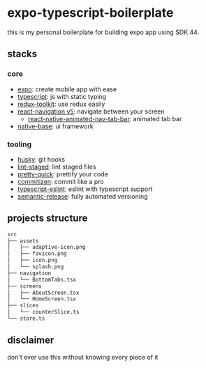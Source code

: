 # expo-typescript-boilerplate

this is my personal boilerplate for building expo app using SDK 44.

## stacks

### core

- [expo](https://docs.expo.dev/): create mobile app with ease
- [typescript](https://www.typescriptlang.org/): js with static typing
- [redux-toolkit](https://redux-toolkit.js.org/tutorials/quick-start): use redux easily
- [react-navigation v5](https://reactnavigation.org/docs/5.x/getting-started): navigate between your screen
  - [react-native-animated-nav-tab-bar](https://github.com/torgeadelin/react-native-animated-nav-tab-bar): animated tab bar
- [native-base](https://nativebase.io/): ui framework

### tooling

- [husky](https://github.com/typicode/husky): git hooks
- [lint-staged](https://github.com/okonet/lint-staged): lint staged files
- [pretty-quick](https://github.com/azz/pretty-quick): prettify your code
- [commitizen](https://github.com/commitizen/cz-cli): commit like a pro
- [typescript-eslint](https://github.com/typescript-eslint/typescript-eslint): eslint with typescript support
- [semantic-release](https://github.com/semantic-release/semantic-release): fully automated versioning

## projects structure

```bash
src
├── assets
│   ├── adaptive-icon.png
│   ├── favicon.png
│   ├── icon.png
│   └── splash.png
├── navigation
│   └── BottomTabs.tsx
├── screens
│   ├── AboutScreen.tsx
│   └── HomeScreen.tsx
├── slices
│   └── counterSlice.ts
└── store.ts
```

## disclaimer

don't ever use this without knowing every piece of it
